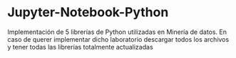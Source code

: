 # Jupyter-Notebook-Python
Implementación de 5 librerías de Python utilizadas en Minería de datos. En caso de querer implementar dicho laboratorio descargar todos los archivos y tener todas las librerías totalmente actualizadas
